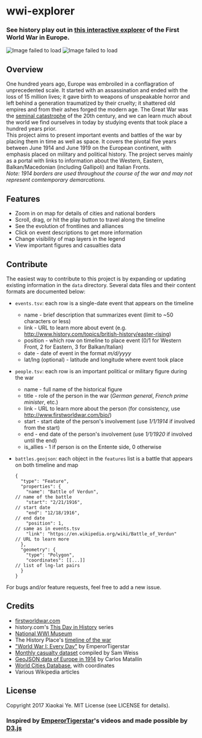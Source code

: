 # wwi-explorer
### See history play out in [this interactive explorer](https://leafsy.github.io/wwi-explorer) of the First World War in Europe.

![Image failed to load](/images/screenshot1.png?raw=true)
![Image failed to load](/images/screenshot2.png?raw=true)

## Overview
One hundred years ago, Europe was embroiled in a conflagration of unprecedented scale. It started with an assassination and ended with the loss of 15 million lives; it gave birth to weapons of unspeakable horror and left behind a generation traumatized by their cruelty; it shattered old empires and from their ashes forged the modern age. The Great War was the [seminal catastrophe](https://www.youtube.com/watch?v=S-wSL4WqUws) of the 20th century, and we can learn much about the world we find ourselves in today by studying events that took place a hundred years prior.  
This project aims to present important events and battles of the war by placing them in time as well as space. It covers the pivotal five years between June 1914 and June 1919 on the European continent, with emphasis placed on military and political history. The project serves mainly as a portal with links to information about the Western, Eastern, Balkan/Macedonian (including Gallipoli) and Italian Fronts.  
_Note: 1914 borders are used throughout the course of the war and may not represent comtemporary demarcations._

## Features
* Zoom in on map for details of cities and national borders
* Scroll, drag, or hit the play button to travel along the timeline
* See the evolution of frontlines and alliances
* Click on event descriptions to get more information
* Change visibility of map layers in the legend
* View important figures and casualties data

## Contribute
The easiest way to contribute to this project is by expanding or updating existing information in the `data` directory. Several data files and their content formats are documented below:
* `events.tsv`: each row is a single-date event that appears on the timeline

  * name - brief description that summarizes event (limit to ~50 characters or less)
  * link - URL to learn more about event (e.g. http://www.history.com/topics/british-history/easter-rising)
  * position - which row on timeline to place event (0/1 for Western Front, 2 for Eastern, 3 for Balkan/Italian)
  * date - date of event in the format _m/d/yyyy_
  * lat/lng (optional) - latitude and longitude where event took place

* `people.tsv`: each row is an important political or military figure during the war

  * name - full name of the historical figure
  * title - role of the person in the war (_German general_, _French prime minister_, etc.)
  * link - URL to learn more about the person (for consistency, use http://www.firstworldwar.com/bio/)
  * start - start date of the person's involvement (use _1/1/1914_ if involved from the start)
  * end - end date of the person's involvement (use _1/1/1920_ if involved until the end)
  * is_allies - 1 if person is on the Entente side, 0 otherwise

* `battles.geojson`: each object in the `features` list is a battle that appears on both timeline and map

  ~~~~
  {
    "type": "Feature",
    "properties": {
      "name": "Battle of Verdun",                                       // name of the battle
      "start": "2/21/1916",                                             // start date
      "end": "12/18/1916",                                              // end date
      "position": 1,                                                    // same as in events.tsv
      "link": "https://en.wikipedia.org/wiki/Battle_of_Verdun"          // URL to learn more
    },
    "geometry": {
      "type": "Polygon",
      "coordinates": [[...]]                                            // list of lng-lat pairs
    }
  }
  ~~~~

For bugs and/or feature requests, feel free to add a new issue.

## Credits
* [firstworldwar.com](http://www.firstworldwar.com/)
* history.com's [This Day in History](http://www.history.com/this-day-in-history) series
* [National WWI Museum](https://www.theworldwar.org/)
* The History Place's [timeline of the war](http://www.historyplace.com/worldhistory/firstworldwar/)
* ["World War I: Every Day"](https://www.youtube.com/watch?v=-wGQGEOTf4E) by EmperorTigerstar
* [Monthly casualty dataset](https://www.r-bloggers.com/ww1-monthly-casualties-by-fronts-and-belligerents/) compiled by Sam Weiss
* [GeoJSON data of Europe in 1914](https://team.carto.com/u/matallo/tables/europe_1914/public) by Carlos Matallín
* [World Cities Database](http://simplemaps.com/data/world-cities), with coordinates
* Various Wikipedia articles

## License
Copyright 2017 Xiaokai Ye. MIT License (see LICENSE for details).

### Inspired by [EmperorTigerstar](https://www.youtube.com/user/EmperorTigerstar)'s videos and made possible by [D3.js](https://d3js.org/)
